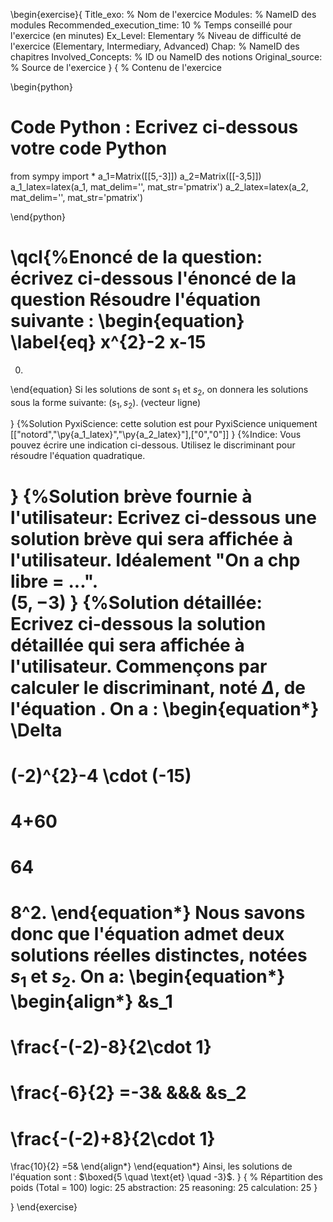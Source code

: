 \begin{exercise}{
Title_exo: % Nom de l'exercice
Modules: % NameID des modules
Recommended_execution_time: 10 % Temps conseillé pour l'exercice (en minutes)
Ex_Level: Elementary % Niveau de difficulté de l'exercice (Elementary, Intermediary, Advanced)
Chap: % NameID des chapitres
Involved_Concepts: % ID ou NameID des notions
Original_source: % Source de l'exercice
}
{
% Contenu de l'exercice


\begin{python}
# Code Python : Ecrivez ci-dessous votre code Python
from sympy import *
a_1=Matrix([[5,-3]])
a_2=Matrix([[-3,5]])
a_1_latex=latex(a_1, mat_delim='', mat_str='pmatrix')
a_2_latex=latex(a_2, mat_delim='', mat_str='pmatrix')



\end{python}


\qcl{%Enoncé de la question: écrivez ci-dessous l'énoncé de la question
Résoudre l'équation suivante :
\begin{equation}
\label{eq}
x^{2}-2 x-15 
=
 0.
\end{equation}
Si les solutions de [](#eq) sont $s_1$ et $s_2$, on donnera les solutions sous
 la forme suivante: $(s_1, s_2)$. (vecteur ligne)

}
{%Solution PyxiScience: cette solution est pour PyxiScience uniquement
[["notord","\py{a_1_latex}","\py{a_2_latex}"],["0","0"]]
}
{%Indice: Vous pouvez écrire une indication ci-dessous.
 Utilisez le discriminant pour résoudre l'équation quadratique.

}
{%Solution brève fournie à l'utilisateur: Ecrivez ci-dessous une solution brève qui sera affichée à l'utilisateur. Idéalement "On a chp libre = ...".  
$(5, -3)$
}
{%Solution détaillée: Ecrivez ci-dessous la solution détaillée qui sera affichée à l'utilisateur.
Commençons par calculer le discriminant, noté $\Delta$, de l'équation [](#eq). On a :
\begin{equation*}
\Delta 
=
(-2)^{2}-4 \cdot (-15)
=
4+60
=
64
=
8^2.
\end{equation*}
Nous savons donc que l'équation  [](#eq) admet deux solutions réelles distinctes, 
notées $s_1$ et $s_2$. On a:
\begin{equation*}
\begin{align*}
&s_1 
=
 \frac{-(-2)-8}{2\cdot 1}
=
 \frac{-6}{2}
=-3&
&\&&
&s_2 
=
 \frac{-(-2)+8}{2\cdot 1}
=
 \frac{10}{2}
=5&
\end{align*}
\end{equation*}
Ainsi, les solutions de l'équation  [](#eq) sont :  $\boxed{5 \quad \text{et} \quad -3}$.
}
{
% Répartition des poids (Total = 100)
logic: 25
abstraction: 25
reasoning: 25
calculation: 25
}





}
\end{exercise}

